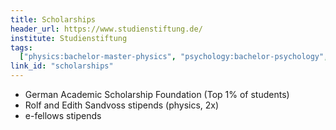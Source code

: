```yaml
---
title: Scholarships
header_url: https://www.studienstiftung.de/
institute: Studienstiftung
tags:
  ["physics:bachelor-master-physics", "psychology:bachelor-psychology", "community service", "curiosity:values", "cross-cultural agility:agility"]
link_id: "scholarships"
---
```

 * German Academic Scholarship Foundation (Top 1% of students)
 * Rolf and Edith Sandvoss stipends (physics, 2x) 
 * e-fellows stipends